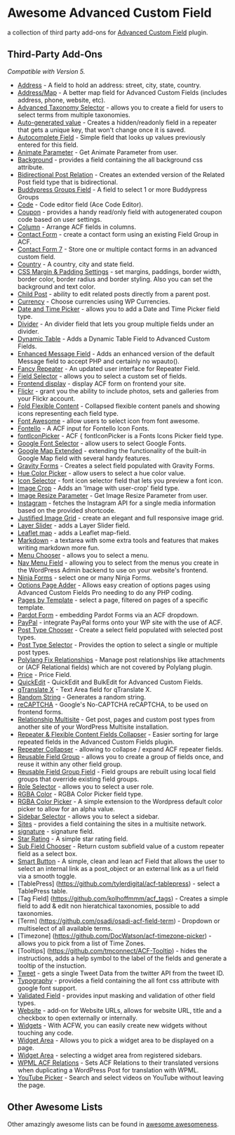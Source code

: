 Awesome Advanced Custom Field
===========

a collection of third party add-ons for [Advanced Custom Field](http://www.advancedcustomfields.com/) plugin.

## Third-Party Add-Ons
*Compatible with Version 5.*

* [Address](https://github.com/strickdj/acf-field-address) - A field to hold an address: street, city, state, country.
* [Address/Map](https://github.com/chrisgoddard/acf-address-map-field) - A better map field for Advanced Custom Fields (includes address, phone, website, etc).
* [Advanced Taxonomy Selector](https://github.com/danielpataki/acf-advanced-taxonomy-selector) - allows you to create a field for users to select terms from multiple taxonomies.
* [Auto-generated value](https://github.com/andersthorborg/ACF-auto-generated-value) - Creates a hidden/readonly field in a repeater that gets a unique key, that won't change once it is saved.
* [Autocomplete Field](https://github.com/iambriansreed/Advanced-Custom-Fields-Autocomplete) - Simple field that looks up values previously entered for this field.
* [Animate Parameter](https://github.com/reyhoun/acf-animate-parameter) - Get Animate Parameter from user.
* [Background](https://github.com/reyhoun/acf-background) - provides a field containing the all background css attribute.
* [Bidirectional Post Relation](https://github.com/hereswhatidid/acf-2way-pr) - Creates an extended version of the Related Post field type that is bidirectional.
* [Buddypress Groups Field](https://github.com/locomo/acf-field-buddypress-groups) - A field to select 1 or more Buddypress Groups
* [Code](https://github.com/mbovel/acf-code) - Code editor field (Ace Code Editor).
* [Coupon](https://github.com/matrunchyk/acf_coupon) - provides a handy read/only field with autogenerated coupon code based on user settings.
* [Column](https://github.com/tmconnect/ACF-Column-Field) - Arrange ACF fields in columns.
* [Contact Form](https://github.com/cpham/acf-contact-form) - create a contact form using an existing Field Group in ACF.
* [Contact Form 7](https://github.com/taylormsj/acf-cf7) - Store one or multiple contact forms in an advanced custom field.
* [Country](https://github.com/Vheissu/acf-country-field) - A country, city and state field.
* [CSS Margin & Padding Settings](https://github.com/tmconnect/ACF-CSS-Margin-Padding-Settings) - set margins, paddings, border width, border color, border radius and border styling. Also you can set the background and text color.
* [Child Post](https://github.com/lucasstark/acf-child-post-field) - ability to edit related posts directly from a parent post.
* [Currency](https://github.com/nekojira/wp-currencies) - Choose currencies using WP Currencies.
* [Date and Time Picker](https://github.com/soderlind/acf-field-date-time-picker) - allows you to add a Date and Time Picker field type.
* [Divider](https://github.com/Kreshnik/acf-divider-field) - An divider field that lets you group multiple fields under an divider.
* [Dynamic Table](https://github.com/Jeradin/acf-dynamic-table-field) - Adds a Dynamic Table Field to Advanced Custom Fields.
* [Enhanced Message Field](https://wordpress.org/plugins/acf-enhanced-message-field/) - Adds an enhanced version of the default Message field to accept PHP and certainly no wpauto().
* [Fancy Repeater](https://github.com/lucasstark/acf-fancy-repeater-field) - An updated user interface for Repeater Field.
* [Field Selector](https://github.com/danielpataki/acf-field_selector_field) - allows you to select a custom set of fields.
* [Frontend display](https://github.com/dadmor/ACF_frontend_display) - display ACF form on frontend your site.
* [Flickr](https://github.com/phuisman88/flickrfield) - grant you the ability to include photos, sets and galleries from your Flickr account.
* [Fold Flexible Content](https://github.com/urre/acf-fold-flexible) - Collapsed flexible content panels and showing icons representing each field type.
* [Font Awesome](https://wordpress.org/plugins/advanced-custom-fields-font-awesome/) - allow users to select icon from font awesome.
* [Fontello](https://github.com/aolin480/acf-fontello) - A ACF input for Fontello Icon Fonts.
* [fontIconPicker](https://github.com/micc83/acf-fonticonpicker) - ACF { fontIconPicker is a Fonts Icons Picker field type.
* [Google Font Selector](https://github.com/wp-plugins/acf-google-font-selector-field) - allow users to select Google Fonts.
* [Google Map Extended](https://github.com/codewahoo/acf-gme) - extending the functionality of the built-in Google Map field with several handy features.
* [Gravity Forms](https://github.com/stormuk/Gravity-Forms-ACF-Field) - Creates a select field populated with Gravity Forms.
* [Hue Color Picker](https://github.com/reyhoun/acf-hue-color-picker) - allow users to select a hue color value.
* [Icon Selector](https://github.com/Kreshnik/acf-field-icon-font) - font icon selector field that lets you preview a font icon.
* [Image Crop](https://github.com/andersthorborg/ACF-Image-Crop) - Adds an 'Image with user-crop' field type.
* [Image Resize Parameter](https://github.com/reyhoun/acf-image-resize-parameter) - Get Image Resize Parameter from user.
* [Instagram](https://github.com/francoiscote/acf-field-instagram) - fetches the Instagram API for a single media information based on the provided shortcode.
* [Justified Image Grid](https://github.com/tmconnect/ACF-Justified-Image-Grid) - create an elegant and full responsive image grid.
* [Layer Slider](https://github.com/tkin1235/acf-layer_slider) - adds a Layer Slider field.
* [Leaflet map](https://github.com/jensjns/acf-leaflet-field) - adds a Leaflet map-field.
* [Markdown](https://github.com/jensjns/acf-markdown-field) - a textarea with some extra tools and features that makes writing markdown more fun.
* [Menu Chooser](https://github.com/reyhoun/acf-menu-chooser) - allows you to select a menu.
* [Nav Menu Field](https://github.com/jgraup/advanced-custom-fields-nav-menu-field) - allowing you to select from the menus you create in the WordPress Admin backend to use on your website's frontend.
* [Ninja Forms](https://github.com/ChuckMac/ninja-forms-acf-field) - select one or many Ninja Forms.
* [Options Page Adder](https://github.com/Hube2/acf-options-page-adder) - Allows easy creation of options pages using Advanced Custom Fields Pro needing to do any PHP coding.
* [Pages by Template](https://github.com/jonathan-dejong/acf-pages-by-template) - select a page, filtered on pages of a specific template.
* [Pardot Form](https://github.com/adriangonzales/acf-pardot-forms) - embedding Pardot Forms via an ACF dropdown.
* [PayPal](https://github.com/mikerodriguez/acf-paypal-field) - integrate PayPal forms onto your WP site with the use of ACF.
* [Post Type Chooser](https://github.com/reyhoun/acf-post-type-chooser) - Create a select field populated with selected post types.
* [Post Type Selector](https://github.com/TimPerry/acf-post-type-selector) - Provides the option to select a single or multiple post types.
* [Polylang Fix Relationships](https://github.com/mcguffin/polylang-fix-relationships) - Manage post relationships like attachments or (ACF Relational fields) which are not covered by Polylang plugin.
* [Price](https://github.com/speccode/acf-field-price) - Price Field.
* [QuickEdit](https://github.com/mcguffin/acf-quick-edit-fields) - QuickEdit and BulkEdit for Advanced Custom Fields.
* [qTranslate X](https://github.com/alancwoo/acf-qtranslate-x-text-area) - Text Area field for qTranslate X.
* [Random String](https://github.com/lukechapman/acf-random-string-field) - Generates a random string.
* [reCAPTCHA](https://github.com/irvinlim/acf-recaptcha) - Google's No-CAPTCHA reCAPTCHA, to be used on frontend forms.
* [Relationship Multisite](https://github.com/tmconnect/acf-relationship-multisite) - Get post, pages and custom post types from another site of your WordPress Multisite installation.
* [Repeater & Flexible Content Fields Collapser](https://github.com/mrwweb/ACF-Repeater-Collapser) - Easier sorting for large repeated fields in the Advanced Custom Fields plugin.
* [Repeater Collapser](https://github.com/mcguffin/acf-repeater-collapser) - allowing to collapse / expand ACF repeater fields.
* [Reusable Field Group](https://github.com/tybruffy/ACF-Reusable-Field-Group) - allows you to create a group of fields once, and reuse it within any other field group.
* [Reusable Field Group Field](https://github.com/Hube2/acf-reusable-field-group-field) - Field groups are rebuilt using local field groups that override existing field groups.
* [Role Selector](https://github.com/danielpataki/acf-role_selector) - allows you to select a user role.
* [RGBA Color](https://github.com/reyhoun/acf-rgba-color) - RGBA Color Picker field type.
* [RGBA Color Picker](https://github.com/mosesdev/acf_rgba_color_picker) - A simple extension to the Wordpress default color picker to allow for an alpha value.
* [Sidebar Selector](https://github.com/danielpataki/acf-sidebar-selector) - allows you to select a sidebar.
* [Sites](https://github.com/jonathan-dejong/acf-sites) - provides a field containing the sites in a multisite network.
* [signature](https://github.com/AsmodeusNOIR/acf-signature) - signature field.
* [Star Rating](https://github.com/kevdotbadger/acf-star-rating) - A simple star rating field.
* [Sub Field Chooser](https://github.com/reyhoun/acf-subfield-chooser) - Return custom subfield value of a custom repeater field as a select box.
* [Smart Button](https://github.com/gillesgoetsch/acf-smart-button) - A simple, clean and lean acf Field that allows the user to select an internal link as a post_object or an external link as a url field via a smooth toggle.
* [TablePress] (https://github.com/tylerdigital/acf-tablepress) - select a TablePress table.
* [Tag Field] (https://github.com/kolhoffmmm/acf_tags) - Creates a simple field to add & edit non hieratchical taxonomies, possible to add taxonomies.
* [Term] (https://github.com/osadi/osadi-acf-field-term) - Dropdown or multiselect of all available terms.
* [Timezone] (https://github.com/DocWatson/acf-timezone-picker) - allows you to pick from a list of Time Zones.
* [Tooltips] (https://github.com/tmconnect/ACF-Tooltip) - hides the instructions, adds a help symbol to the label of the fields and generate a tooltip of the instuction.
* [Tweet](https://github.com/francoiscote/acf-field-tweet) - gets a single Tweet Data from the twitter API from the tweet ID.
* [Typography](https://github.com/reyhoun/acf-typography) - provides a field containing the all font css attribute with google font support.
* [Validated Field](https://wordpress.org/plugins/validated-field-for-acf/) - provides input masking and validation of other field types.
* [Website](https://github.com/Jeradin/acf-website-field) - add-on for Website URLs, allows for website URL, title and a checkbox to open externally or internally.
* [Widgets](http://acfwidgets.com/) - With ACFW, you can easily create new widgets without touching any code.
* [Widget Area](https://github.com/dustyf/acf-widget-area) - Allows you to pick a widget area to be displayed on a page.
* [Widget Area](https://github.com/bonnerl/acf-widget-area) - selecting a widget area from registered sidebars.
* [WPML ACF Relations](https://github.com/mcguffin/wpml-acf-relations) - Sets ACF Relations to their translated versions when duplicating a WordPress Post for translation with WPML.
* [YouTube Picker](https://github.com/airesvsg/acf-youtubepicker) - Search and select videos on YouTube without leaving the page.


## Other Awesome Lists
Other amazingly awesome lists can be found in [awesome awesomeness](https://github.com/bayandin/awesome-awesomeness).
